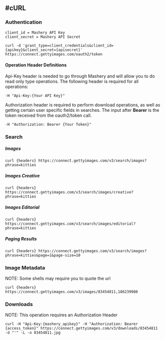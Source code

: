 
#cURL
---
### Authentication 

    client_id = Mashery API Key
    client_secret = Mashery API Secret
    
    curl -d 'grant_type=client_credentials&client_id={apikey}&client_secret={apisecret}' https://connect.gettyimages.com/oauth2/token

#### Operation Header Definitions
Api-Key header is needed to go through Mashery and will allow you to do read only type operations. The following header is required for all operations:

    -H "Api-Key:{Your API Key}"

Authorization header is required to perform download operations, as well as getting certain user specific fields in searches. The input after **Bearer** is the token received from the oauth2/token call. 

    -H "Authorization: Bearer {Your Token}"
### Search
##### Images
    curl {headers} https://connect.gettyimages.com/v3/search/images?phrase=kitties
##### Images Creative
    curl {headers} https://connect.gettyimages.com/v3/search/images/creative?phrase=kitties
##### Images Editorial
    curl {headers} https://connect.gettyimages.com/v3/search/images/editorial?phrase=kitties
##### Paging Results
    curl {headers} https://connect.gettyimages.com/v3/search/images?phrase=kitties&page=1&page-size=10
### Image Metadata
NOTE: Some shells may require you to quote the url

    curl {headers} https://connect.gettyimages.com/v3/images/83454811,186239980
### Downloads
NOTE: This operation requires an Authorization Header

	curl -H "Api-Key:{mashery_apikey}" -H "Authorization: Bearer {access_token}" https://connect.gettyimages.com/v3/downloads/83454811 -d "'" -L -o 83454811.jpg

